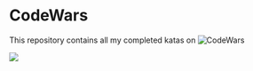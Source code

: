 # CodeWars

This repository contains all my completed katas on ![CodeWars](https://www.codewars.com)

![](https://www.codewars.com/users/deathlezz/badges/large)
